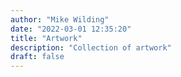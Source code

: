 ```yaml
---
author: "Mike Wilding"
date: "2022-03-01 12:35:20"
title: "Artwork"
description: "Collection of artwork"
draft: false
---
```

<!--more-->
